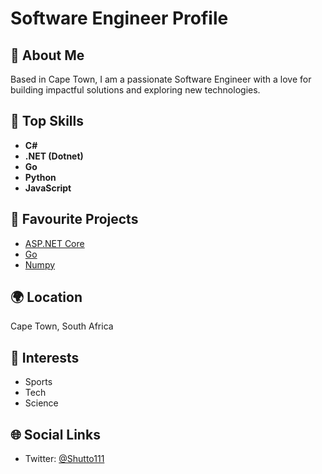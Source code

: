 # Software Engineer Profile

## 👤 About Me
Based in Cape Town, I am a passionate Software Engineer with a love for building impactful solutions and exploring new technologies.

## 💼 Top Skills
- **C#**
- **.NET (Dotnet)**
- **Go**
- **Python**
- **JavaScript**

## 🚀 Favourite Projects
- [ASP.NET Core](https://github.com/dotnet/aspnetcore)
- [Go](https://github.com/golang/go)
- [Numpy](https://github.com/numpy/numpy)

## 🌍 Location
Cape Town, South Africa

## 💬 Interests
- Sports
- Tech
- Science

## 🌐 Social Links
- Twitter: [@Shutto111](https://twitter.com/Shutto111)

<!---
stewartmbofana/stewartmbofana is a ✨ special ✨ repository because its `README.md` (this file) appears on your GitHub profile.
You can click the Preview link to take a look at your changes.
--->
